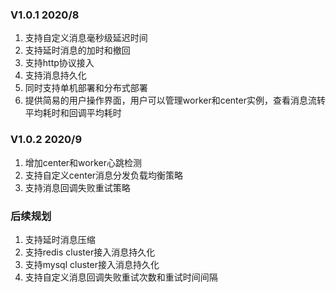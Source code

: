 ### V1.0.1 2020/8 
1. 支持自定义消息毫秒级延迟时间
2. 支持延时消息的加时和撤回
3. 支持http协议接入
4. 支持消息持久化
5. 同时支持单机部署和分布式部署
6. 提供简易的用户操作界面，用户可以管理worker和center实例，查看消息流转平均耗时和回调平均耗时

### V1.0.2 2020/9 	
1. 增加center和worker心跳检测
2. 支持自定义center消息分发负载均衡策略
3. 支持消息回调失败重试策略

### 后续规划
1. 支持延时消息压缩
2. 支持redis cluster接入消息持久化
3. 支持mysql cluster接入消息持久化
4. 支持自定义消息回调失败重试次数和重试时间间隔